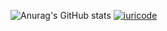 ![Anurag's GitHub stats](https://github-readme-stats.vercel.app/api?username=LucasTesche1&theme=Tokyonight&show_icons=true)
[![iuricode](https://github-readme-stats.vercel.app/api/top-langs/?username=LucasTesche1&layout=compact)](https://github.com/LucasTesche1/github-readme-stats)
